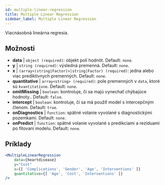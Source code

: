 ```yaml
---
id: multiple-linear-regression
title: Multiple Linear Regression
sidebar_label: Multiple Linear Regression
---
```


Viacnásobná lineárna regresia.

## Možnosti

* __data__ | `object (required)`: objekt polí hodnôt. Default: `none`.
* __y__ | `string (required)`: výsledná premenná. Default: `none`.
* __x__ | `(array<(string|Factor)>|string|Factor) (required)`: jedna alebo viac prediktívnych premenných. Default: `none`.
* __quantitative__ | `array<string> (required)`: pole premenných v `data`, ktoré sú `kvantitatívne`. Default: `none`.
* __omitMissing__ | `boolean`: kontroluje, či sa majú vynechať chýbajúce hodnoty.. Default: `false`.
* __intercept__ | `boolean`: kontroluje, či sa má použiť model s intercepčným členom. Default: `true`.
* __onDiagnostics__ | `function`: spätné volanie vyvolané s diagnostickými pozemkami. Default: `none`.
* __onPredict__ | `function`: spätné volanie vyvolané s predikciami a rezíduami po fitovaní modelu. Default: `none`.


## Príklady

```jsx live
<MultipleLinearRegression 
    data={heartdisease} 
    y="Cost"
    x={[ 'Complications', 'Gender', 'Age', 'Interventions' ]}
    quantitative={[ 'Age', 'Cost', 'Interventions' ]}
/>
```

